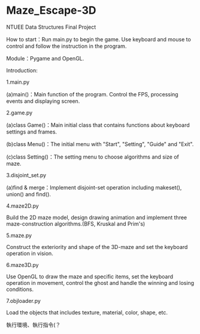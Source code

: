 # Maze_Escape-3D
NTUEE Data Structures Final Project

How to start：Run main.py to begin the game. Use keyboard and mouse to control and follow the instruction in the program.

Module：Pygame and OpenGL.

Introduction:

1.main.py

  (a)main()：Main function of the program. Control the FPS, processing events and displaying screen.
  
2.game.py

  (a)class Game()：Main initial class that contains functions about keyboard settings and frames.
  
  (b)class Menu()：The initial menu with "Start", "Setting", "Guide" and "Exit".
  
  (c)class Setting()：The setting menu to choose algorithms and size of maze.
  
3.disjoint_set.py

  (a)find & merge：Implement disjoint-set operation including makeset(), union() and find().
  
4.maze2D.py

  Build the 2D maze model, design drawing animation and implement three maze-construction algorithms.(BFS, Kruskal and Prim's)
  
5.maze.py

  Construct the exteriority and shape of the 3D-maze and set the keyboard operation in vision.
  
6.maze3D.py

  Use OpenGL to draw the maze and specific items, set the keyboard operation in movement, control the ghost and handle the winning and losing conditions.
  
7.objloader.py

  Load the objects that includes texture, material, color, shape, etc.
  



執行環境、執行指令(？
